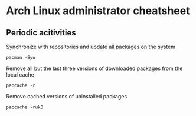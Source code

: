 # Arch Linux administrator cheatsheet

## Periodic acitivities

Synchronize with repositories and update all packages on the system
```
pacman -Syu
```

Remove all but the last three versions of downloaded packages from the local cache
```
paccache -r
```
Remove cached versions of uninstalled packages
```
paccache -ruk0
```
